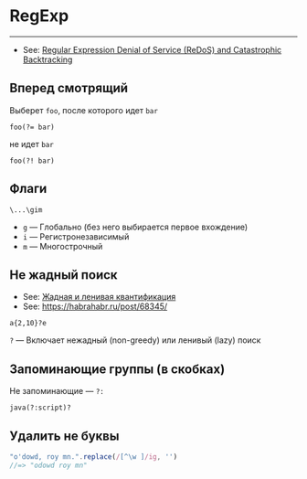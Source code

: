 # RegExp

----

- See: [Regular Expression Denial of Service (ReDoS) and Catastrophic Backtracking](https://snyk.io/blog/redos-and-catastrophic-backtracking/)

## Вперед смотрящий

Выберет `foo`, после которого идет `bar`
```
foo(?= bar)
```

не идет `bar`
```
foo(?! bar)
```



## Флаги

```
\...\gim
```
- `g` — Глобально (без него выбирается первое вхождение)
- `i` — Регистронезависимый
- `m` — Многострочный



## Не жадный поиск

- See: [Жадная и ленивая квантификация](https://ru.wikipedia.org/wiki/%D0%A0%D0%B5%D0%B3%D1%83%D0%BB%D1%8F%D1%80%D0%BD%D1%8B%D0%B5_%D0%B2%D1%8B%D1%80%D0%B0%D0%B6%D0%B5%D0%BD%D0%B8%D1%8F#%D0%96%D0%B0%D0%B4%D0%BD%D0%B0%D1%8F_%D0%B8_%D0%BB%D0%B5%D0%BD%D0%B8%D0%B2%D0%B0%D1%8F_%D0%BA%D0%B2%D0%B0%D0%BD%D1%82%D0%B8%D1%84%D0%B8%D0%BA%D0%B0%D1%86%D0%B8%D1%8F)
- See: https://habrahabr.ru/post/68345/

```
a{2,10}?e
```

`?` — Включает нежадный (non-greedy) или ленивый (lazy) поиск



## Запоминающие группы (в скобках)

Не запоминающие — `?:`
```
java(?:script)?
```



## Удалить не буквы

```js
"o'dowd, roy mn.".replace(/[^\w ]/ig, '')
//=> "odowd roy mn"
```
